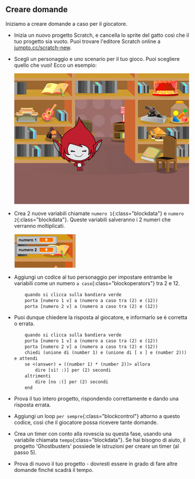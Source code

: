 ## Creare domande

Iniziamo a creare domande a caso per il giocatore.



+ Inizia un nuovo progetto Scratch, e cancella lo sprite del gatto così che il tuo progetto sia vuoto. Puoi trovare l'editore Scratch online a <a href="http://jumpto.cc/scratch-new" target="_blank">jumpto.cc/scratch-new</a>.

+ Scegli un personaggio e uno scenario per il tuo gioco. Puoi scegliere quello che vuoi! Ecco un esempio:

	![screenshot](images/brain-setting.png)

+ Crea 2 nuove variabili chiamate `numero 1`{:class="blockdata"} e `numero 2`{:class="blockdata"}. Queste variabili salveranno i 2 numeri che verranno moltiplicati.

	![screenshot](images/brain-variables.png)

+ Aggiungi un codice al tuo personaggio per impostare entrambe le variabili come un numero `a caso`{:class="blockoperators"} tra 2 e 12.

	```blocks
		quando si clicca sulla bandiera verde
		porta [numero 1 v] a (numero a caso tra (2) e (12))
		porta [numero 2 v] a (numero a caso tra (2) e (12))
	```

+ Puoi dunque chiedere la risposta al giocatore, e informarlo se è corretta o errata.

	```blocks
		quando si clicca sulla bandiera verde
		porta [numero 1 v] a (numero a caso tra (2) e (12))
		porta [numero 2 v] a (numero a caso tra (2) e (12))
		chiedi (unione di (number 1) e (unione di [ x ] e (number 2))) e attendi
		se <(answer) = ((number 1) * (number 2))> allora
  			dire [sì! :)] per (2) secondi
  		altrimenti
  			dire [no :(] per (2) secondi
		end
	```

+ Prova il tuo intero progetto, rispondendo correttamente e dando una risposta errata.

+ Aggiungi un loop `per sempre`{:class="blockcontrol"} attorno a questo codice, così che il giocatore possa ricevere tante domande.

+ Crea un timer con conto alla rovescia su questa fase, usando una variabile chiamata `tempo`{:class="blockdata"}. Se hai bisogno di aiuto, il progetto 'Ghostbusters' possiede le istruzioni per creare un timer (al passo 5).

+ Prova di nuovo il tuo progetto - dovresti essere in grado di fare altre domande finché scadrà il tempo.



